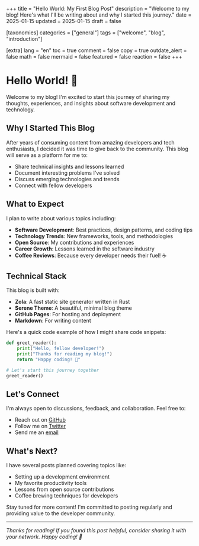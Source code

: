+++
title = "Hello World: My First Blog Post"
description = "Welcome to my blog! Here's what I'll be writing about and why I started this journey."
date = 2025-01-15
updated = 2025-01-15
draft = false

[taxonomies]
categories = ["general"]
tags = ["welcome", "blog", "introduction"]

[extra]
lang = "en"
toc = true
comment = false
copy = true
outdate_alert = false
math = false
mermaid = false
featured = false
reaction = false
+++

# Hello World! 👋

Welcome to my blog! I'm excited to start this journey of sharing my thoughts, experiences, and insights about software development and technology.

## Why I Started This Blog

After years of consuming content from amazing developers and tech enthusiasts, I decided it was time to give back to the community. This blog will serve as a platform for me to:

- Share technical insights and lessons learned
- Document interesting problems I've solved
- Discuss emerging technologies and trends
- Connect with fellow developers

## What to Expect

I plan to write about various topics including:

- **Software Development**: Best practices, design patterns, and coding tips
- **Technology Trends**: New frameworks, tools, and methodologies
- **Open Source**: My contributions and experiences
- **Career Growth**: Lessons learned in the software industry
- **Coffee Reviews**: Because every developer needs their fuel! ☕

## Technical Stack

This blog is built with:

- **Zola**: A fast static site generator written in Rust
- **Serene Theme**: A beautiful, minimal blog theme
- **GitHub Pages**: For hosting and deployment
- **Markdown**: For writing content

Here's a quick code example of how I might share code snippets:

```python
def greet_reader():
    print("Hello, fellow developer!")
    print("Thanks for reading my blog!")
    return "Happy coding! 🚀"

# Let's start this journey together
greet_reader()
```

## Let's Connect

I'm always open to discussions, feedback, and collaboration. Feel free to:

- Reach out on [GitHub](https://github.com/udqy)
- Follow me on [Twitter](https://x.com/udayjdv)
- Send me an [email](mailto:udaygitlog@gmail.com)

## What's Next?

I have several posts planned covering topics like:
- Setting up a development environment
- My favorite productivity tools
- Lessons from open source contributions
- Coffee brewing techniques for developers

Stay tuned for more content! I'm committed to posting regularly and providing value to the developer community.

---

*Thanks for reading! If you found this post helpful, consider sharing it with your network. Happy coding! 🎉*
